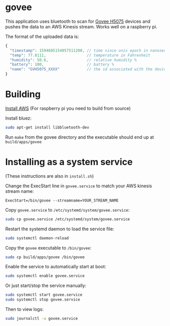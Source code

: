 # govee

This application uses bluetooth to scan for [Govee H5075](https://www.amazon.com/Govee-Temperature-Humidity-Notification-Monitor/dp/B07Y36FWTT) devices and pushes the data to an AWS Kinesis stream. Works well on a raspberry pi.

The format of the uploaded data is:
```javascript
{
  "timestamp": 1594685154057511200, // time since unix epoch in nanoseconds
  "temp": 77.8111,                  // temperature in Fahrenheit
  "humidity": 50.6,                 // relative humidity %
  "battery": 100,                   // battery %
  "name": "GVH5075_XXXX"            // the id associated with the device the measurement is from
}
```

# Building
[Install AWS](https://docs.aws.amazon.com/sdk-for-cpp/v1/developer-guide/setup.html) (For raspberry pi you need to build from source)

Install bluez:
```bash
sudo apt-get install libbluetooth-dev
```

Run `make` from the govee directory and the executable should end up at `build/apps/govee`

# Installing as a system service
(These instructions are also in `install.sh`)

Change the ExecStart line in `govee.service` to match your AWS kinesis stream name:
```
ExecStart=/bin/govee --streamname=YOUR_STREAM_NAME
```

Copy `govee.service` to `/etc/systemd/system/govee.service`:
```bash
sudo cp govee.service /etc/systemd/system/govee.service
```

Restart the systemd daemon to load the service file:
```bash
sudo systemctl daemon-reload
```

Copy the `govee` executable to `/bin/govee`:
```bash
sudo cp build/apps/govee /bin/govee
```

Enable the service to automatically start at boot:
```bash
sudo systemctl enable govee.service
```

Or just start/stop the service manually:
```bash
sudo systemctl start govee.service
sudo systemctl stop govee.service
```

Then to view logs:
```bash
sudo journalctl -u govee.service
```
